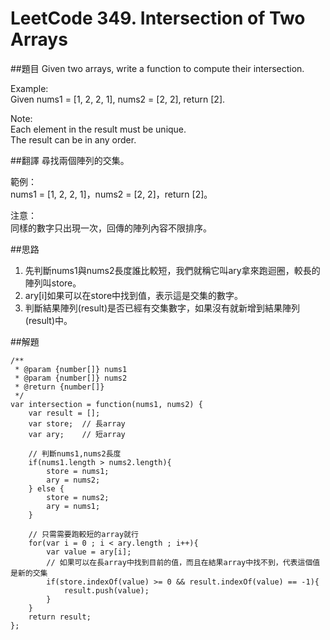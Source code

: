 ﻿# LeetCode 349. Intersection of Two Arrays

##題目
Given two arrays, write a function to compute their intersection.  
  
Example:  
Given nums1 = [1, 2, 2, 1], nums2 = [2, 2], return [2].  
  
Note:  
Each element in the result must be unique.  
The result can be in any order.  

##翻譯
尋找兩個陣列的交集。

範例：  
nums1 = [1, 2, 2, 1]，nums2 = [2, 2]，return [2]。

注意：  
同樣的數字只出現一次，回傳的陣列內容不限排序。  

##思路
1. 先判斷nums1與nums2長度誰比較短，我們就稱它叫ary拿來跑迴圈，較長的陣列叫store。
2. ary[i]如果可以在store中找到值，表示這是交集的數字。
3. 判斷結果陣列(result)是否已經有交集數字，如果沒有就新增到結果陣列(result)中。

##解題
```
/**
 * @param {number[]} nums1
 * @param {number[]} nums2
 * @return {number[]}
 */
var intersection = function(nums1, nums2) {
    var result = [];
	var store;  // 長array
	var ary;    // 短array
	
	// 判斷nums1,nums2長度
	if(nums1.length > nums2.length){
		store = nums1;
		ary = nums2;
	} else {
		store = nums2;
		ary = nums1;
	}
	
	// 只需需要跑較短的array就行
    for(var i = 0 ; i < ary.length ; i++){
		var value = ary[i];
		// 如果可以在長array中找到目前的值，而且在結果array中找不到，代表這個值是新的交集
		if(store.indexOf(value) >= 0 && result.indexOf(value) == -1){
		    result.push(value);
		}
	}
    return result;
};
```



